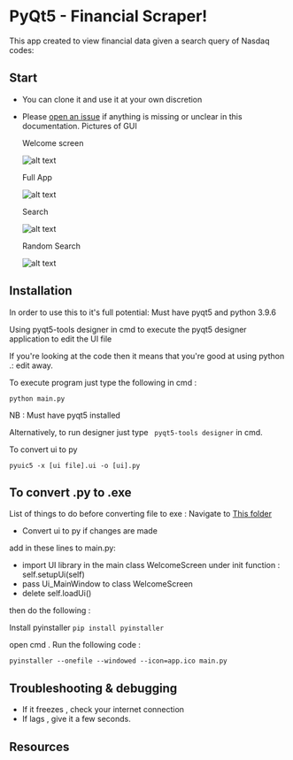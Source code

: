 # PyQt5 - Financial Scraper! 

This app created to view financial data given a search query of Nasdaq codes:

## Start

- You can clone it and use it at your own discretion
- Please [open an issue](https://github.com/surenjanath/PyQt5_Financial_Scraper/issues/new) if anything is missing or unclear in this
  documentation.
  Pictures of GUI
  
  Welcome screen
  
  ![alt text](https://github.com/surenjanath/PyQt5_Financial_Scraper/blob/main/Images/Start.png?raw=true)
  
  Full App
  
  ![alt text](https://github.com/surenjanath/PyQt5_Financial_Scraper/blob/main/Images/Full.png?raw=true)
  
   Search 
  
  ![alt text](https://github.com/surenjanath/PyQt5_Financial_Scraper/blob/main/Images/Search.png?raw=true)
     
   Random Search 
  
  ![alt text](https://github.com/surenjanath/PyQt5_Financial_Scraper/blob/main/Images/RandomSearch.png?raw=true)
  
## Installation

In order to use this to it's full potential: Must have pyqt5 and python 3.9.6

Using pyqt5-tools designer in cmd to execute the pyqt5 designer application to edit the UI file

If you're looking at the code then it means that you're good at using python .: edit away.

To execute program just type the following in cmd :
```
python main.py
```
NB : Must have pyqt5 installed 

Alternatively, to run designer just type ` pyqt5-tools designer` in cmd.

To convert ui to py 

```
pyuic5 -x [ui file].ui -o [ui].py
```
## To convert .py to .exe
List of things to do before converting file to exe :
Navigate to [This folder](https://github.com/surenjanath/PyQt5_Financial_Scraper/tree/main/Convert_to_EXE)

- Convert ui to py if changes are made

add in these lines to main.py:
- import UI library 
in the main class WelcomeScreen under init function : self.setupUi(self)
- pass Ui_MainWindow to class WelcomeScreen
- delete self.loadUi()

then do the following : 

Install pyinstaller 
```pip install pyinstaller```

open cmd .
Run the following code : 

```
pyinstaller --onefile --windowed --icon=app.ico main.py
```

## Troubleshooting & debugging

- If it freezes , check your internet connection
- If lags , give it a few seconds.

## Resources

